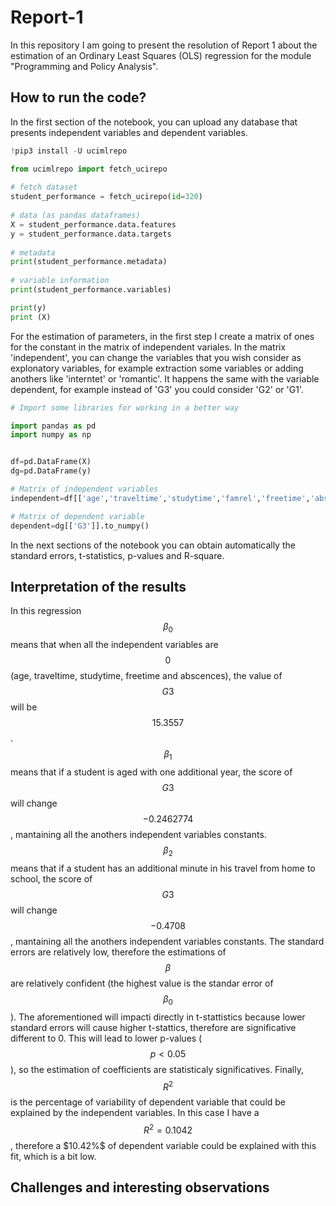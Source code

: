 # Report-1
In this repository I am going to present the resolution of Report 1 about the estimation of an Ordinary Least Squares (OLS) regression for the module "Programming and Policy Analysis".

## How to run the code?

In the first section of the notebook, you can upload any database that presents independent variables and dependent variables.

```python
!pip3 install -U ucimlrepo 

from ucimlrepo import fetch_ucirepo 
  
# fetch dataset 
student_performance = fetch_ucirepo(id=320) 
  
# data (as pandas dataframes) 
X = student_performance.data.features 
y = student_performance.data.targets 
  
# metadata 
print(student_performance.metadata) 
  
# variable information 
print(student_performance.variables) 

print(y)
print (X)

```

For the estimation of parameters, in the first step I create a matrix of ones for the constant in the matrix of independent variales.
In the matrix 'independent', you can change the variables that you wish consider as explonatory variables, for example extraction some variables or adding anothers like 'interntet' or 'romantic'. It happens the same with the variable dependent, for example instead of 'G3' you could consider 'G2' or 'G1'.

```python
# Import some libraries for working in a better way

import pandas as pd
import numpy as np


df=pd.DataFrame(X)
dg=pd.DataFrame(y)

# Matrix of independent variables
independent=df[['age','traveltime','studytime','famrel','freetime','absences']].to_numpy()

# Matrix of dependent variable
dependent=dg[['G3']].to_numpy()
```

In the next sections of the notebook you can obtain automatically the standard errors, t-statistics, p-values and R-square.

## Interpretation of the results

In this regression $$\beta_0$$ means that when all the independent variables are $$0$$ (age, traveltime, studytime, freetime and abscences), the value of $$G3$$ will be $$15.3557$$. $$\beta_1$$ means that if a student is aged with one additional year, the score of $$G3$$ will change $$-0.2462774$$, mantaining all the anothers independent variables constants. $$\beta_2$$ means that if a student has an additional minute in his travel from home to school, the score of $$G3$$ will change $$-0.4708$$, mantaining all the anothers independent variables constants.
The standard errors are relatively low, therefore the estimations of $$\beta$$ are relatively confident (the highest value is the standar error of $$\beta_0$$). The aforementioned will impacti directly in t-stattistics because lower standard errors will cause higher t-stattics, therefore are significative different to 0. This will lead to lower p-values ($$p<0.05$$), so the estimation of coefficients are statisticaly significatives.
Finally, $$R^2$$ is the percentage of variability of dependent variable that could be explained by the independent variables. In this case I have a $$R^2=0.1042$$ , therefore a $$10.42\% \$$ of dependent variable could be explained with this fit, which is a bit low.

## Challenges and interesting observations



